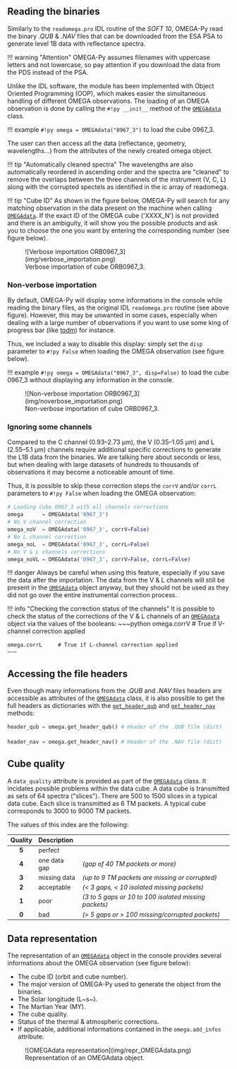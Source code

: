 ## Reading the binaries

Similarly to the `readomega.pro` IDL routine of the *SOFT 10*, OMEGA-Py read the binary
*.QUB* & *.NAV* files that can be downloaded from the ESA PSA to generate level 1B
data with reflectance spectra. 

!!! warning "Attention"
    OMEGA-Py assumes filenames with uppercase letters and not lowercase, so pay
    attention if you download the data from the PDS instead of the PSA. 

Unlike the IDL software, the module has been implemented with Object Oriented
Programming (OOP), which makes easier the simultaneous handling of different
OMEGA observations. The loading of an OMEGA observation is done by calling the
`#!py __init__` method of the
[`OMEGAdata`](../reference/omega_data/#omega_data.OMEGAdata) class.

!!! example
    `#!py omega = OMEGAdata("0967_3")` to load the cube 0967_3. 

The user can then access all
the data (reflectance, geometry, wavelengths…) from the attributes of the newly
created omega object. 

!!! tip "Automatically cleaned spectra"
    The wavelengths are also automatically reordered in ascending order and the
    spectra are "cleaned" to remove the overlaps between the three channels of
    the instrument (V, C, L) along with the corrupted spectels as identified in
    the ic array of readomega.

!!! tip "Cube ID"
    As shown in the figure below, OMEGA-Py will search for any matching observation
    in the data present on the machine when calling 
    [`OMEGAdata`](../reference/omega_data/#omega_data.OMEGAdata).
    If the exact ID of the OMEGA cube ('XXXX_N') is not provided and there is an
    ambiguity, it will show you the possible products and ask you to choose the
    one you want by entering the corresponding number (see figure below).

<figure markdown>
  ![Verbose importation ORB0967_3](img/verbose_importation.png)
  <figcaption>
    Verbose importation of cube ORB0967_3.
  </figcaption>
</figure>

### Non-verbose importation

By default, OMEGA-Py will display some informations in the console while reading the
binary files, as the original IDL `readomega.pro` routine (see above figure).
However, this may be unwanted in some cases, especially when dealing with a large number
of observations if you want to use some king of progress bar 
(like [tqdm](https://tqdm.github.io/)) for instance.

Thus, we included a way to disable this display: simply set the `disp` parameter to `#!py False`
when loading the OMEGA observation (see figure below).

!!! example
    `#!py omega = OMEGAdata("0967_3", disp=False)` to load the cube 0967_3 without
    displaying any information in the console.

<figure markdown>
  ![Non-verbose importation ORB0967_3](img/noverbose_importation.png)
  <figcaption>
    Non-verbose importation of cube ORB0967_3.
  </figcaption>
</figure>

### Ignoring some channels

Compared to the C channel (0.93–2.73 μm), the V (0.35–1.05 μm) and L (2.55–5.1 μm) channels
require additional specific corrections to generate the L1B data from the binaries.
We are talking here about seconds or less, but when dealing with large datasets of hundreds
to thousands of observations it may become a noticeable amount of time.

Thus, it is possible to skip these correction steps the `corrV` and/or `corrL` parameters
to `#!py False` when loading the OMEGA observation:

~~~python
# Loading cube 0967_3 with all channels corrections
omega      = OMEGAdata('0967_3')
# No V channel correction
omega_noV  = OMEGAdata('0967_3', corrV=False)
# No L channel correction
omega_noL  = OMEGAdata('0967_3', corrL=False)
# No V & L channels corrections
omega_noVL = OMEGAdata('0967_3', corrV=False, corrL=False)
~~~

!!! danger
    Always be careful when using this feature, especially if you save the data after the
    importation. The data from the V & L channels will still be present in the
    [`OMEGAdata`](../reference/omega_data/#omega_data.OMEGAdata) object anyway, but they
    should not be used as they did not go over the entire instrumental correction process.

!!! info "Checking the correction status of the channels"
    It is possible to check the status of the corrections of the V & L channels of an
    [`OMEGAdata`](../reference/omega_data/#omega_data.OMEGAdata) object via the values
    of the booleans:
    ~~~python
    omega.corrV     # True if V-channel correction applied

    omega.corrL     # True if L-channel correction applied
    ~~~

## Accessing the file headers

Even though many informations from the *.QUB* and *.NAV* files headers are accessible
as attributes of the [`OMEGAdata`](../reference/omega_data/#omega_data.OMEGAdata) class,
it is also possible to get the full headers as dictionaries with the 
[`get_header_qub`](http://127.0.0.1:8000/omegapy/reference/omega_data/#omega_data.OMEGAdata.get_header_qub)
and
[`get_header_nav`](http://127.0.0.1:8000/omegapy/reference/omega_data/#omega_data.OMEGAdata.get_header_nav)
methods:

~~~py
header_qub = omega.get_header_qub() # Header of the .QUB file (dict)

header_nav = omega.get_header_nav() # Header of the .NAV file (dict)
~~~

## Cube quality

A `data_quality` attribute is provided as part of the
[`OMEGAdata`](../reference/omega_data/#omega_data.OMEGAdata) class.
It incidates possible problems within the data cube. A data cube is transmitted
as sets of 64 spectra ("slices"). There are 500 to 1500 slices in a typical
data cube. Each slice is transmitted as 6 TM packets. A typical cube
corresponds to 3000 to 9000 TM packets.

The values of this index are the following:

| Quality   | Description   |       |
| :-----:   | :----------   | ----- |
| **5**     | perfect       |       |
| **4**     | one data gap  | *(gap of 40 TM packets or more)* |
| **3**     | missing data  | *(up to 9 TM packets are missing or corrupted)* |
| **2**     | acceptable    | *(< 3 gaps, < 10 isolated missing packets)* |
| **1**     | poor          | *(3 to 5 gaps or 10 to 100 isolated missing packets)* |
| **0**     | bad           | *(> 5 gaps or > 100 missing/corrupted packets)* |


## Data representation

The representation of an [`OMEGAdata`](../reference/omega_data/#omega_data.OMEGAdata) object
in the console provides several informations about the OMEGA observation (see figure below):

 * The cube ID (orbit and cube number).
 * The major version of OMEGA-Py used to generate the object from the binaries.
 * The Solar longitude (L~s~).
 * The Martian Year (MY).
 * The cube quality.
 * Status of the thermal & atmospheric corrections.
 * If applicable, additional informations contained in the `omega.add_infos` attribute.

<figure markdown>
  ![OMEGAdata representation](img/repr_OMEGAdata.png)
  <figcaption>
    Representation of an OMEGAdata object.
  </figcaption>
</figure>


